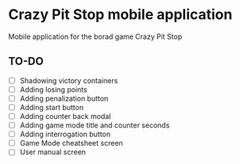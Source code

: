 # Crazy Pit Stop mobile application

Mobile application for the borad game Crazy Pit Stop

## TO-DO

- [ ] Shadowing victory containers
- [ ] Adding losing points
- [ ] Adding penalization button
- [ ] Adding start button
- [ ] Adding counter back modal
- [ ] Adding game mode title and counter seconds
- [ ] Adding interrogation button
- [ ] Game Mode cheatsheet screen
- [ ] User manual screen
